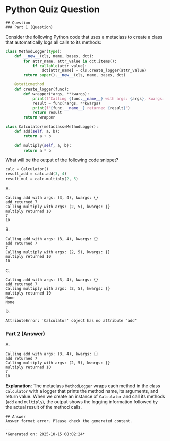 # Python Quiz Question
    
    ## Question
    ### Part 1 (Question)

Consider the following Python code that uses a metaclass to create a class that automatically logs all calls to its methods:

```python
class MethodLogger(type):
    def __new__(cls, name, bases, dct):
        for attr_name, attr_value in dct.items():
            if callable(attr_value):
                dct[attr_name] = cls.create_logger(attr_value)
        return super().__new__(cls, name, bases, dct)

    @staticmethod
    def create_logger(func):
        def wrapper(*args, **kwargs):
            print(f"Calling {func.__name__} with args: {args}, kwargs: {kwargs}")
            result = func(*args, **kwargs)
            print(f"{func.__name__} returned {result}")
            return result
        return wrapper

class Calculator(metaclass=MethodLogger):
    def add(self, a, b):
        return a + b
    
    def multiply(self, a, b):
        return a * b
```

What will be the output of the following code snippet?

```python
calc = Calculator()
result_add = calc.add(3, 4)
result_mul = calc.multiply(2, 5)
```

A. 
```
Calling add with args: (3, 4), kwargs: {}
add returned 7
Calling multiply with args: (2, 5), kwargs: {}
multiply returned 10
7
10
```

B. 
```
Calling add with args: (3, 4), kwargs: {}
add returned 7
7
Calling multiply with args: (2, 5), kwargs: {}
multiply returned 10
10
```

C. 
```
Calling add with args: (3, 4), kwargs: {}
add returned 7
Calling multiply with args: (2, 5), kwargs: {}
multiply returned 10
None
None
```

D. 
```
AttributeError: 'Calculator' object has no attribute 'add'
```

### Part 2 (Answer)

A.
```
Calling add with args: (3, 4), kwargs: {}
add returned 7
Calling multiply with args: (2, 5), kwargs: {}
multiply returned 10
7
10
```

**Explanation**: The metaclass `MethodLogger` wraps each method in the class `Calculator` with a logger that prints the method name, its arguments, and return value. When we create an instance of `Calculator` and call its methods (`add` and `multiply`), the output shows the logging information followed by the actual result of the method calls.
    
    ## Answer
    Answer format error. Please check the generated content.
    
    ---
    *Generated on: 2025-10-15 08:02:24*
    